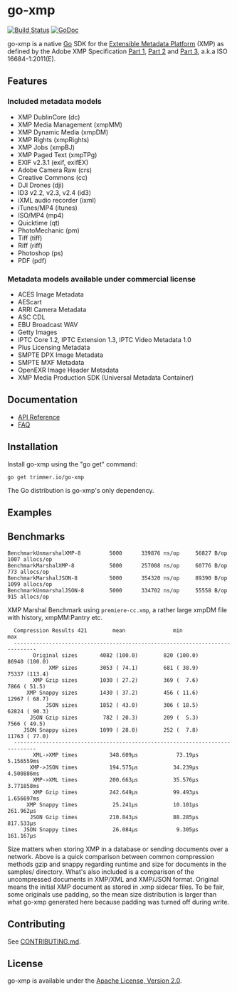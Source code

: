 go-xmp
===========

[![Build Status](https://travis-ci.org/trimmer-io/go-xmp.svg?branch=master)](https://travis-ci.org/trimmer-io/go-xmp)
[![GoDoc](https://godoc.org/github.com/trimmer-io/go-xmp?status.svg)](https://godoc.org/github.com/trimmer-io/go-xmp/xmp)


go-xmp is a native [Go](http://golang.org/) SDK for the [Extensible Metadata Platform](http://www.adobe.com/devnet/xmp.html) (XMP) as defined by the Adobe XMP Specification [Part 1](http://wwwimages.adobe.com/content/dam/Adobe/en/devnet/xmp/pdfs/XMP%20SDK%20Release%20cc-2016-08/XMPSpecificationPart1.pdf), [Part 2](http://wwwimages.adobe.com/content/dam/Adobe/en/devnet/xmp/pdfs/XMP%20SDK%20Release%20cc-2016-08/XMPSpecificationPart2.pdf) and [Part 3](http://wwwimages.adobe.com/content/dam/Adobe/en/devnet/xmp/pdfs/XMP%20SDK%20Release%20cc-2016-08/XMPSpecificationPart3.pdf), a.k.a ISO 16684-1:2011(E).

Features
--------

### Included metadata models

* XMP DublinCore (dc)
* XMP Media Management (xmpMM)
* XMP Dynamic Media (xmpDM)
* XMP Rights (xmpRights)
* XMP Jobs (xmpBJ)
* XMP Paged Text (xmpTPg)
* EXIF v2.3.1 (exif, exifEX)
* Adobe Camera Raw (crs)
* Creative Commons (cc)
* DJI Drones (dji)
* ID3 v2.2, v2.3, v2.4 (id3)
* iXML audio recorder (ixml)
* iTunes/MP4 (itunes)
* ISO/MP4 (mp4)
* Quicktime (qt)
* PhotoMechanic (pm)
* Tiff (tiff)
* Riff (riff)
* Photoshop (ps)
* PDF (pdf)

### Metadata models available under commercial license

* ACES Image Metadata
* AEScart
* ARRI Camera Metadata
* ASC CDL
* EBU Broadcast WAV
* Getty Images
* IPTC Core 1.2, IPTC Extension 1.3, IPTC Video Metadata 1.0
* Plus Licensing Metadata
* SMPTE DPX Image Metadata
* SMPTE MXF Metadata
* OpenEXR Image Header Metadata
* XMP Media Production SDK (Universal Metadata Container)


Documentation
-------------

- [API Reference](http://godoc.org/trimmer.io/go-xmp/xmp)
- [FAQ](https://github.com/trimmer-io/go-xmp/wiki/FAQ)

Installation
------------

Install go-xmp using the "go get" command:

    go get trimmer.io/go-xmp

The Go distribution is go-xmp's only dependency.

Examples
--------




Benchmarks
----------

```
BenchmarkUnmarshalXMP-8         5000      339876 ns/op     56827 B/op     1007 allocs/op
BenchmarkMarshalXMP-8           5000      257008 ns/op     60776 B/op      773 allocs/op
BenchmarkMarshalJSON-8          5000      354320 ns/op     89390 B/op     1099 allocs/op
BenchmarkUnmarshalJSON-8        5000      334702 ns/op     55558 B/op      915 allocs/op
```

XMP Marshal Benchmark using `premiere-cc.xmp`, a rather large xmpDM file with history, xmpMM:Pantry etc.

```
  Compression Results 421        mean               min                  max
  -----------------------------------------------------------------------------
        Original sizes       4082 (100.0)        820 (100.0)      86940 (100.0)
             XMP sizes       3053 ( 74.1)        681 ( 38.9)      75337 (113.4)
        XMP Gzip sizes       1030 ( 27.2)        369 (  7.6)       7866 ( 51.5)
      XMP Snappy sizes       1430 ( 37.2)        456 ( 11.6)      12967 ( 68.7)
            JSON sizes       1852 ( 43.0)        306 ( 18.5)      62824 ( 90.3)
       JSON Gzip sizes        782 ( 20.3)        209 (  5.3)       7566 ( 49.5)
     JSON Snappy sizes       1099 ( 28.0)        252 (  7.8)      11763 ( 77.0)
  -----------------------------------------------------------------------------
        XML->XMP times          348.609µs            73.19µs         5.156559ms
       XMP->JSON times          194.575µs           34.239µs         4.500886ms
        XMP->XML times          200.663µs           35.576µs         3.771858ms
        XMP Gzip times          242.649µs           99.493µs         1.656697ms
      XMP Snappy times           25.241µs           10.101µs          261.962µs
       JSON Gzip times          210.843µs           88.285µs          817.533µs
     JSON Snappy times           26.084µs            9.305µs          161.167µs
```

Size matters when storing XMP in a database or sending documents over a network. Above is a quick comparison between common compression methods gzip and snappy regarding runtime and size for documents in the samples/ directory. What's also included is a comparison of the uncompressed documents in XMP/XML and XMP/JSON format. Original means the initial XMP document as stored in .xmp sidecar files. To be fair, some originals use padding, so the mean size distribution is larger than what go-xmp generated here because padding was turned off during write.

Contributing
------------

See [CONTRIBUTING.md](https://github.com/trimmer-io/go-xmp/blob/master/.github/CONTRIBUTING.md).


License
-------

go-xmp is available under the [Apache License, Version 2.0](http://www.apache.org/licenses/LICENSE-2.0.html).


